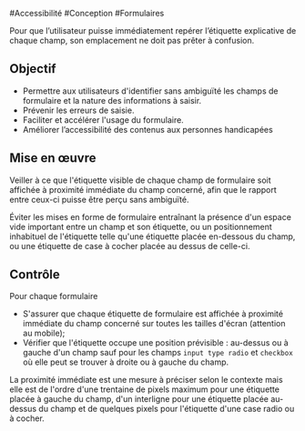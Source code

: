 
#Accessibilité #Conception #Formulaires

Pour que l’utilisateur puisse immédiatement repérer l’étiquette explicative de chaque champ, son emplacement ne doit pas prêter à confusion.


## Objectif

* Permettre aux utilisateurs d'identifier sans ambiguïté les champs de formulaire et la nature des informations à saisir.
* Prévenir les erreurs de saisie.
* Faciliter et accélérer l'usage du formulaire.
* Améliorer l’accessibilité des contenus aux personnes handicapées

## Mise en œuvre

Veiller à ce que l'étiquette visible de chaque champ de formulaire soit affichée à proximité immédiate du champ concerné, afin que le rapport entre ceux-ci puisse être perçu sans ambiguïté.

Éviter les mises en forme de formulaire entraînant la présence d'un espace vide important entre un champ et son étiquette, ou un positionnement inhabituel de l'étiquette telle qu'une étiquette placée en-dessous du champ, ou une étiquette de case à cocher placée au dessus de celle-ci.

## Contrôle

Pour chaque formulaire

* S'assurer que chaque étiquette de formulaire est affichée à proximité immédiate du champ concerné sur toutes les tailles d'écran (attention au mobile);
* Vérifier que l'étiquette occupe une position prévisible : au-dessus ou à gauche d'un champ sauf pour les champs `input type radio` et `checkbox` où elle peut se trouver à droite ou à gauche du champ.

La proximité immédiate est une mesure à préciser selon le contexte mais elle est de l'ordre d'une trentaine de pixels maximum pour une étiquette placée à gauche du champ, d'un interligne pour une étiquette placée au-dessus du champ et de quelques pixels pour l'étiquette d'une case radio ou à cocher.

